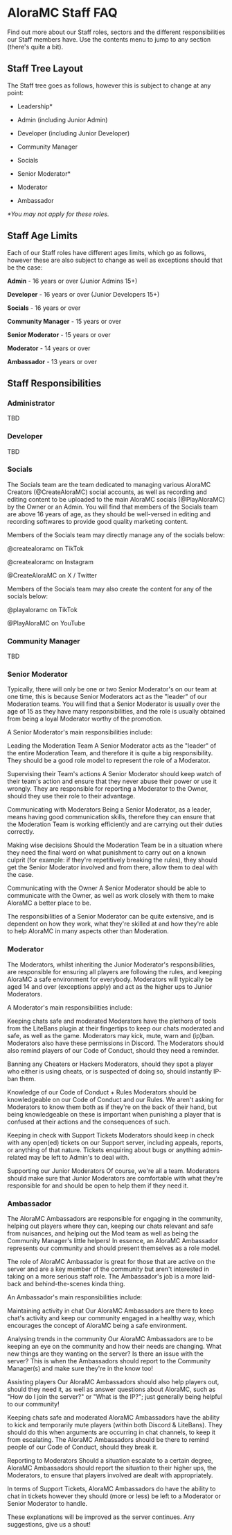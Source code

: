 # AloraMC Staff FAQ
Find out more about our Staff roles, sectors and the different responsibilities our Staff members have. Use the contents menu to jump to any section (there's quite a bit).

## Staff Tree Layout
The Staff tree goes as follows, however this is subject to change at any point:

- Leadership*

- Admin (including Junior Admin)

- Developer (including Junior Developer)

- Community Manager

- Socials

- Senior Moderator*

- Moderator

- Ambassador

*\*You may not apply for these roles.*

## Staff Age Limits
Each of our Staff roles have different ages limits, which go as follows, however these are also subject to change as well as exceptions should that be the case:

**Admin** - 16 years or over (Junior Admins 15+)

**Developer** - 16 years or over (Junior Developers 15+)

**Socials** - 16 years or over

**Community Manager** - 15 years or over

**Senior Moderator** - 15 years or over

**Moderator** - 14 years or over

**Ambassador** - 13 years or over

## Staff Responsibilities
### Administrator
TBD

### Developer
TBD

### Socials
The Socials team are the team dedicated to managing various AloraMC Creators (@CreateAloraMC) social accounts, as well as recording and editing content to be uploaded to the main AloraMC socials (@PlayAloraMC) by the Owner or an Admin. You will find that members of the Socials team are above 16 years of age, as they should be well-versed in editing and recording softwares to provide good quality marketing content.

Members of the Socials team may directly manage any of the socials below:

@createaloramc on TikTok

@createaloramc on Instagram

@CreateAloraMC on X / Twitter

Members of the Socials team may also create the content for any of the socials below:

@playaloramc on TikTok

@PlayAloraMC on YouTube

### Community Manager
TBD

### Senior Moderator
Typically, there will only be one or two Senior Moderator's on our team at one time, this is because Senior Moderators act as the "leader" of our Moderation teams. You will find that a Senior Moderator is usually over the age of 15 as they have many responsibilities, and the role is usually obtained from being a loyal Moderator worthy of the promotion.

A Senior Moderator's main responsibilities include:

Leading the Moderation Team
A Senior Moderator acts as the "leader" of the entire Moderation Team, and therefore it is quite a big responsibility. They should be a good role model to represent the role of a Moderator.

Supervising their Team's actions
A Senior Moderator should keep watch of their team's action and ensure that they never abuse their power or use it wrongly. They are responsible for reporting a Moderator to the Owner, should they use their role to their advantage.

Communicating with Moderators
Being a Senior Moderator, as a leader, means having good communication skills, therefore they can ensure that the Moderation Team is working efficiently and are carrying out their duties correctly.

Making wise decisions
Should the Moderation Team be in a situation where they need the final word on what punishment to carry out on a known culprit (for example: if they're repetitively breaking the rules), they should get the Senior Moderator involved and from there, allow them to deal with the case. 

Communicating with the Owner
A Senior Moderator should be able to communicate with the Owner, as well as work closely with them to make AloraMC a better place to be.

The responsibilities of a Senior Moderator can be quite extensive, and is dependent on how they work, what they're skilled at and how they're able to help AloraMC in many aspects other than Moderation.

### Moderator
The Moderators, whilst inheriting the Junior Moderator's responsibilities, are responsible for ensuring all players are following the rules, and keeping AloraMC a safe environment for everybody. Moderators will typically be aged 14 and over (exceptions apply) and act as the higher ups to Junior Moderators. 

A Moderator's main responsibilities include: 

Keeping chats safe and moderated
Moderators have the plethora of tools from the LiteBans plugin at their fingertips to keep our chats moderated and safe, as well as the game. Moderators may kick, mute, warn and (ip)ban. Moderators also have these permissions in Discord. The Moderators should also remind players of our Code of Conduct, should they need a reminder.

Banning any Cheaters or Hackers
Moderators, should they spot a player who either is using cheats, or is suspected of doing so, should instantly IP-ban them.

Knowledge of our Code of Conduct + Rules
Moderators should be knowledgeable on our Code of Conduct and our Rules. We aren't asking for Moderators to know them both as if they're on the back of their hand, but being knowledgeable on these is important when punishing a player that is confused at their actions and the consequences of such.

Keeping in check with Support Tickets
Moderators should keep in check with any open(ed) tickets on our Support server, including appeals, reports, or anything of that nature. Tickets enquiring about bugs or anything admin-related may be left to Admin's to deal with.

Supporting our Junior Moderators
Of course, we're all a team. Moderators should make sure that Junior Moderators are comfortable with what they're responsible for and should be open to help them if they need it.

### Ambassador
The AloraMC Ambassadors are responsible for engaging in the community, helping out players where they can, keeping our chats relevant and safe from nuisances, and helping out the Mod team as well as being the Community Manager's little helpers! In essence, an AloraMC Ambassador represents our community and should present themselves as a role model.

The role of AloraMC Ambassador is great for those that are active on the server and are a key member of the community but aren't interested in taking on a more serious staff role. The Ambassador's job is a more laid-back and behind-the-scenes kinda thing.

An Ambassador's main responsibilities include: 

Maintaining activity in chat
Our AloraMC Ambassadors are there to keep chat's activity and keep our community engaged in a healthy way, which encourages the concept of AloraMC being a safe environment. 

Analysing trends in the community
Our AloraMC Ambassadors are to be keeping an eye on the community and how their needs are changing. What new things are they wanting on the server? Is there an issue with the server? This is  when the Ambassadors should report to the Community Manager(s) and make sure they're in the know too!

Assisting players
Our AloraMC Ambassadors should also help players out, should they need it, as well as answer questions about AloraMC, such as "How do I join the server?" or "What is the IP?"; just generally being helpful to our community!

Keeping chats safe and moderated
AloraMC Ambassadors have the ability to kick and temporarily mute players (within both Discord & LiteBans). They should do this when arguments are occurring in chat channels, to keep it from escalating. The AloraMC Ambassadors should be there to remind people of our Code of Conduct, should they break it.

Reporting to Moderators
Should a situation escalate to a certain degree, AloraMC Ambassadors should report the situation to their higher ups, the Moderators, to ensure that players involved are dealt with appropriately.

In terms of Support Tickets, AloraMC Ambassadors do have the ability to chat in tickets however they should (more or less) be left to a Moderator or Senior Moderator to handle.

These explanations will be improved as the server continues. Any suggestions, give us a shout!